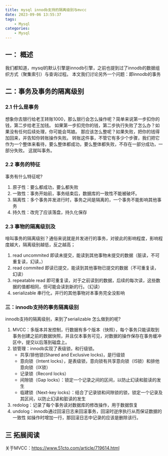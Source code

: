 ```yaml
---
title: mysql innodb支持的隔离级别与mvcc
date: 2023-09-06 13:55:37
tags:
    - Mysql
categories:
    - Mysql
---
```


## 一： 概述
我们都知道，mysql的默认引擎是innodb引擎，之前也提到过了innodb的数据组织方式（聚集索引）与查询过程。
本文我们讨论另外一个问题：即innodb的事务

## 二：事务及事务的隔离级别

### 2.1 什么是事务
想象你去银行给老王转账1000，那么银行会怎么操作呢？简单来说第一步扣你的钱，第二步给老王加钱。
如果第一步扣完你的钱，第二步执行失败了怎么办？如果没有任何后续处理，你可能会骂娘。
那应该怎么整呢？如果失败，把你的钱得加回来，并告知你转账操作失败。
转账这件事，不管它有多少个步骤，我们把它作为一个整体来看待，要么整体都成功，要么整体都失败，不存在一部分成功，一部分失败。
这就叫事务。
### 2.2 事务的特征
事务有什么特征呢?
1. 原子性：要么都成功，要么都失败
2. 一致性：事务开始前，事务结束后，数据库的一致性不能被破坏。
3. 隔离性：多个事务并发进行时，事务之间是隔离的，一个事务不能影响其他事务
4. 持久性：改完了应该落盘，持久化保存
### 2.3 事物的隔离级别及
啥叫事务的隔离级别？通俗来说就是并发进行的事务，对彼此的影响程度，影响程度越大，隔离级别越低，反之越高；
1. read uncommited 即读未提交，能读到其他事物未提交的数据（脏读，不可重复读，幻读，）
2. read commited 即读已提交，能读到其他事物已提交的数据（不可重复读，幻读）
3. repeatable read 即可重复读，对于之前读到的数据，后续的每次读，这些数据的值都相同，但可能会读到新的行。（幻读）
4. serializable 串行化，并行的其他事物对本事务完全没影响
### 三：innodb支持的事务隔离级别
innodb支持的隔离级别，来到了serializable
怎么做到的呢?
1. MVCC：多版本并发控制，行数据有多个版本（快照），每个事务只能读取到事务创建之前的数据快照，并且仅本事务可见，对数据的操作保存在事务缓冲区中，提交以后落到磁盘上。
2. 锁管理：innodb实现了表级锁，和行级锁。
    * 共享/排他锁(Shared and Exclusive locks)，是行级锁
    * 意向锁（Intent locks），是表级锁，意向锁有共享意向锁（IS锁）和排他意向锁（IX锁）
    * 记录锁（Record locks）
    * 间隙锁（Gap locks）：锁定一个记录之间的区间，以防止幻读和脏读的发生
    * 临建锁（Next-key locks）：结合了记录锁和间隙锁的锁，锁定一个记录及其区间，以防止幻读和脏读的发生
3. redolog：记录了每个事务读对数据库的修改操作，用于数据恢复
4. undolog：innodb通过回滚日志来回滚事务，回滚时逆序执行从而保证数据的一致性
    如操作时增加一行，那回滚日志中记录的应该是删除该行。



## 三 拓展阅读
关于MVCC：https://www.51cto.com/article/719614.html